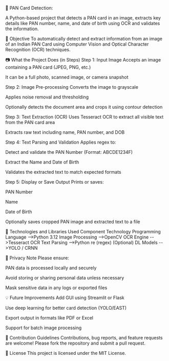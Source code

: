 🪪 PAN Card Detection:

A Python-based project that detects a PAN card in an image, extracts key details like PAN number, name, and date of birth using OCR and validates the information.

📌 Objective
To automatically detect and extract information from an image of an Indian PAN Card using Computer Vision and Optical Character Recognition (OCR) techniques.

📷 What the Project Does (in Steps)
Step 1: Input Image
Accepts an image containing a PAN card (JPEG, PNG, etc.)

It can be a full photo, scanned image, or camera snapshot

Step 2: Image Pre-processing
Converts the image to grayscale

Applies noise removal and thresholding

Optionally detects the document area and crops it using contour detection

Step 3: Text Extraction (OCR)
Uses Tesseract OCR to extract all visible text from the PAN card area

Extracts raw text including name, PAN number, and DOB

Step 4: Text Parsing and Validation
Applies regex to:

Detect and validate the PAN Number (Format: ABCDE1234F)

Extract the Name and Date of Birth

Validates the extracted text to match expected formats

Step 5: Display or Save Output
Prints or saves:

PAN Number

Name

Date of Birth

Optionally saves cropped PAN image and extracted text to a file

🧠 Technologies and Libraries Used
Component	Technology
Programming Language	-->Python 3.12
Image Processing	-->OpenCV
OCR Engine	-->Tesseract OCR
Text Parsing	-->Python re (regex)
(Optional) DL Models	-->YOLO / CRNN

🔐 Privacy Note
Please ensure:

PAN data is processed locally and securely

Avoid storing or sharing personal data unless necessary

Mask sensitive data in any logs or exported files

💡 Future Improvements
Add GUI using Streamlit or Flask

Use deep learning for better card detection (YOLO/EAST)

Export output in formats like PDF or Excel

Support for batch image processing

🤝 Contribution Guidelines
Contributions, bug reports, and feature requests are welcome!
Please fork the repository and submit a pull request.

📄 License
This project is licensed under the MIT License.
